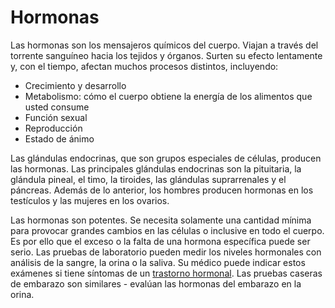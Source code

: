 Hormonas
========


Las hormonas son los mensajeros químicos del cuerpo. Viajan a través del torrente sanguíneo hacia los tejidos y órganos. Surten su efecto lentamente y, con el tiempo, afectan muchos procesos distintos, incluyendo:


* Crecimiento y desarrollo
* Metabolismo: cómo el cuerpo obtiene la energía de los alimentos que usted consume
* Función sexual
* Reproducción
* Estado de ánimo


Las glándulas endocrinas, que son grupos especiales de células, producen las hormonas. Las principales glándulas endocrinas son la pituitaria, la glándula pineal, el timo, la tiroides, las glándulas suprarrenales y el páncreas. Además de lo anterior, los hombres producen hormonas en los testículos y las mujeres en los ovarios. 


Las hormonas son potentes. Se necesita solamente una cantidad mínima para provocar grandes cambios en las células o inclusive en todo el cuerpo. Es por ello que el exceso o la falta de una hormona específica puede ser serio. Las pruebas de laboratorio pueden medir los niveles hormonales con análisis de la sangre, la orina o la saliva. Su médico puede indicar estos exámenes si tiene síntomas de un [trastorno hormonal](https://medlineplus.gov/spanish/endocrinediseases.html). Las pruebas caseras de embarazo son similares - evalúan las hormonas del embarazo en la orina.


